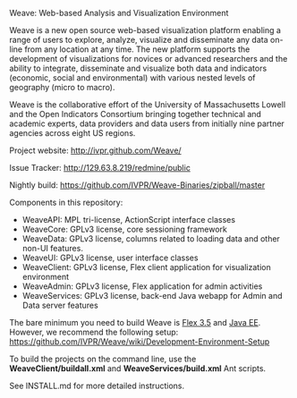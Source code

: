 Weave: Web-based Analysis and Visualization Environment

Weave is a new open source web-based visualization platform enabling a range of users to explore, analyze, visualize and disseminate any data on-line from any location at any time. The new platform supports the development of visualizations for novices or advanced researchers and the ability to integrate, disseminate and visualize both data and indicators (economic, social and environmental) with various nested levels of geography (micro to macro).

Weave is the collaborative effort of the University of Massachusetts Lowell and the Open Indicators Consortium bringing together technical and academic experts, data providers and data users from initially nine partner agencies across eight US regions.

Project website: http://ivpr.github.com/Weave/

Issue Tracker: http://129.63.8.219/redmine/public

Nightly build: https://github.com/IVPR/Weave-Binaries/zipball/master

Components in this repository:

 * WeaveAPI: MPL tri-license, ActionScript interface classes
 * WeaveCore: GPLv3 license, core sessioning framework
 * WeaveData: GPLv3 license, columns related to loading data and other non-UI features.
 * WeaveUI: GPLv3 license, user interface classes
 * WeaveClient: GPLv3 license, Flex client application for visualization environment
 * WeaveAdmin: GPLv3 license, Flex application for admin activities
 * WeaveServices: GPLv3 license, back-end Java webapp for Admin and Data server features

The bare minimum you need to build Weave is [Flex 3.5](http://fpdownload.adobe.com/pub/flex/sdk/builds/flex3/flex_sdk_3.5.0.12683_mpl.zip) and [Java EE](http://www.oracle.com/technetwork/java/javaee/downloads/index.html).  However, we recommend the following setup: https://github.com/IVPR/Weave/wiki/Development-Environment-Setup

To build the projects on the command line, use the **WeaveClient/buildall.xml** and **WeaveServices/build.xml** Ant scripts.

See INSTALL.md for more detailed instructions.
